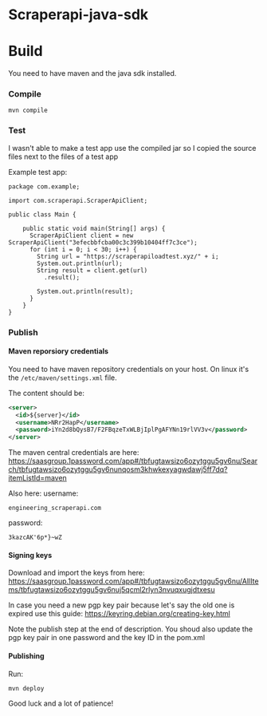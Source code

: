 # Scraperapi-java-sdk

# Build
You need to have maven and the java sdk installed.

### Compile
```
mvn compile
```

### Test
I wasn't able to make a test app use the compiled jar so I copied the source files next to the files of a test app

Example test app:
```
package com.example;

import com.scraperapi.ScraperApiClient;

public class Main {

    public static void main(String[] args) {
      ScraperApiClient client = new ScraperApiClient("3efecbbfcba00c3c399b10404ff7c3ce");
      for (int i = 0; i < 30; i++) {
        String url = "https://scraperapiloadtest.xyz/" + i;
        System.out.println(url);
        String result = client.get(url)
          .result();

        System.out.println(result);
      }
    }
}
```

### Publish

#### Maven reporsiory credentials
You need to have maven repository credentials on your host.
On linux it's the `/etc/maven/settings.xml` file.


The content should be:
```xml
<server>
  <id>${server}</id>
  <username>NRr2HapP</username>
  <password>iYn2d8bQysB7/F2FBqzeTxWLBjIplPgAFYNn19rlVV3v</password>
</server>
```

The maven central credentials are here: https://saasgroup.1password.com/app#/tbfugtawsizo6ozytggu5gv6nu/Search/tbfugtawsizo6ozytggu5gv6nunqosm3khwkexyagwdawj5ff7dq?itemListId=maven

Also here:
username:
```
engineering_scraperapi.com
```

password:
```
3kazcAK'6p*}~wZ
```

#### Signing keys
Download and import the keys from here: https://saasgroup.1password.com/app#/tbfugtawsizo6ozytggu5gv6nu/AllItems/tbfugtawsizo6ozytggu5gv6nuj5qcml2rlyn3nvuqxugjdtxesu




In case you need a new pgp key pair because let's say the old one is expired use this guide: https://keyring.debian.org/creating-key.html


Note the publish step at the end of description. You shoud also update the pgp key pair in one password and the key ID in  the pom.xml

#### Publishing

Run:
```
mvn deploy
```  

Good luck and a lot of patience!